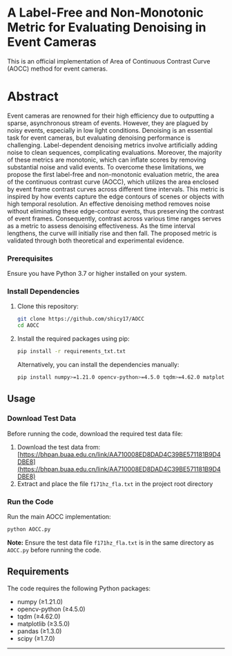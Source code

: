 # A Label-Free and Non-Monotonic Metric for Evaluating Denoising in Event Cameras
This is an official implementation of Area of Continuous Contrast Curve (AOCC) method for event cameras.

# Abstract
Event cameras are renowned for their high efficiency due to outputting a sparse, asynchronous stream of events. However, they are plagued by noisy events, especially in low light conditions. Denoising is an essential task for event cameras, but evaluating denoising performance is challenging. Label-dependent denoising metrics involve artificially adding noise to clean sequences, complicating evaluations. Moreover, the majority of these metrics are monotonic, which can inflate scores by removing substantial noise and valid events. To overcome these limitations, we propose the first label-free and non-monotonic evaluation metric, the area of the continuous contrast curve (AOCC), which utilizes the area enclosed by event frame contrast curves across different time intervals. This metric is inspired by how events capture the edge contours of scenes or objects with high temporal resolution. An effective denoising method removes noise without eliminating these edge-contour events, thus preserving the contrast of event frames. Consequently, contrast across various time ranges serves as a metric to assess denoising effectiveness. As the time interval lengthens, the curve will initially rise and then fall. The proposed metric is validated through both theoretical and experimental evidence.


### Prerequisites

Ensure you have Python 3.7 or higher installed on your system.

### Install Dependencies

1. Clone this repository:
   ```bash
   git clone https://github.com/shicy17/AOCC
   cd AOCC
   ```

2. Install the required packages using pip:
   ```bash
   pip install -r requirements_txt.txt
   ```

   Alternatively, you can install the dependencies manually:
   ```bash
   pip install numpy>=1.21.0 opencv-python>=4.5.0 tqdm>=4.62.0 matplotlib>=3.5.0 pandas>=1.3.0 scipy>=1.7.0
   ```

## Usage

### Download Test Data

Before running the code, download the required test data file:

1. Download the test data from: [https://bhpan.buaa.edu.cn/link/AA710008ED8DAD4C39BE571181B9D4DBE8](https://bhpan.buaa.edu.cn/link/AA710008ED8DAD4C39BE571181B9D4DBE8)
2. Extract and place the file `f171hz_fla.txt` in the project root directory

### Run the Code

Run the main AOCC implementation:
```bash
python AOCC.py
```

**Note:** Ensure the test data file `f171hz_fla.txt` is in the same directory as `AOCC.py` before running the code.

## Requirements

The code requires the following Python packages:
- numpy (≥1.21.0)
- opencv-python (≥4.5.0)
- tqdm (≥4.62.0)
- matplotlib (≥3.5.0)
- pandas (≥1.3.0)
- scipy (≥1.7.0)

****
